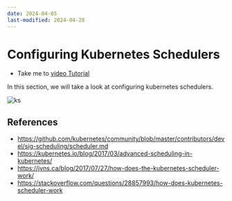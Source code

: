 ```yaml
---
date: 2024-04-05
last-modified: 2024-04-28
---
```

# Configuring Kubernetes Schedulers
  - Take me to [video Tutorial](https://kodekloud.com/topic/configuring-kubernetes-scheduler/)
  
In this section, we will take a look at configuring kubernetes schedulers.

![ks](ks.PNG)

## References
- https://github.com/kubernetes/community/blob/master/contributors/devel/sig-scheduling/scheduler.md
- https://kubernetes.io/blog/2017/03/advanced-scheduling-in-kubernetes/
- https://jvns.ca/blog/2017/07/27/how-does-the-kubernetes-scheduler-work/
- https://stackoverflow.com/questions/28857993/how-does-kubernetes-scheduler-work

